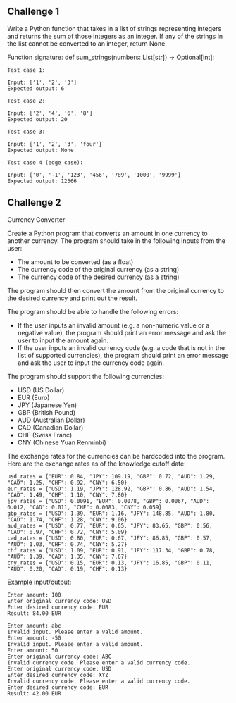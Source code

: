## Challenge 1

Write a Python function that takes in a list of strings representing integers and returns the sum of those integers as an integer. If any of the strings in the list cannot be converted to an integer, return None.

Function signature: def sum_strings(numbers: List[str]) -> Optional[int]:

```
Test case 1:

Input: ['1', '2', '3']
Expected output: 6

Test case 2:

Input: ['2', '4', '6', '8']
Expected output: 20

Test case 3:

Input: ['1', '2', '3', 'four']
Expected output: None

Test case 4 (edge case):

Input: ['0', '-1', '123', '456', '789', '1000', '9999']
Expected output: 12366
```

## Challenge 2

Currency Converter

Create a Python program that converts an amount in one currency to another currency. The program should take in the following inputs from the user:
- The amount to be converted (as a float)
- The currency code of the original currency (as a string)
- The currency code of the desired currency (as a string)

The program should then convert the amount from the original currency to the desired currency and print out the result.

The program should be able to handle the following errors:
- If the user inputs an invalid amount (e.g. a non-numeric value or a negative value), the program should print an error message and ask the user to input the amount again.
- If the user inputs an invalid currency code (e.g. a code that is not in the list of supported currencies), the program should print an error message and ask the user to input the currency code again.

The program should support the following currencies:
- USD (US Dollar)
- EUR (Euro)
- JPY (Japanese Yen)
- GBP (British Pound)
- AUD (Australian Dollar)
- CAD (Canadian Dollar)
- CHF (Swiss Franc)
- CNY (Chinese Yuan Renminbi)

The exchange rates for the currencies can be hardcoded into the program. Here are the exchange rates as of the knowledge cutoff date:

```
usd_rates = {"EUR": 0.84, "JPY": 109.19, "GBP": 0.72, "AUD": 1.29, "CAD": 1.25, "CHF": 0.92, "CNY": 6.50}
eur_rates = {"USD": 1.19, "JPY": 128.92, "GBP": 0.86, "AUD": 1.54, "CAD": 1.49, "CHF": 1.10, "CNY": 7.80}
jpy_rates = {"USD": 0.0091, "EUR": 0.0078, "GBP": 0.0067, "AUD": 0.012, "CAD": 0.011, "CHF": 0.0083, "CNY": 0.059}
gbp_rates = {"USD": 1.39, "EUR": 1.16, "JPY": 148.85, "AUD": 1.80, "CAD": 1.74, "CHF": 1.28, "CNY": 9.06}
aud_rates = {"USD": 0.77, "EUR": 0.65, "JPY": 83.65, "GBP": 0.56, "CAD": 0.97, "CHF": 0.72, "CNY": 5.09}
cad_rates = {"USD": 0.80, "EUR": 0.67, "JPY": 86.85, "GBP": 0.57, "AUD": 1.03, "CHF": 0.74, "CNY": 5.27}
chf_rates = {"USD": 1.09, "EUR": 0.91, "JPY": 117.34, "GBP": 0.78, "AUD": 1.39, "CAD": 1.35, "CNY": 7.67}
cny_rates = {"USD": 0.15, "EUR": 0.13, "JPY": 16.85, "GBP": 0.11, "AUD": 0.20, "CAD": 0.19, "CHF": 0.13}
```

Example input/output:

```
Enter amount: 100
Enter original currency code: USD
Enter desired currency code: EUR
Result: 84.00 EUR
```

```
Enter amount: abc
Invalid input. Please enter a valid amount.
Enter amount: -50
Invalid input. Please enter a valid amount.
Enter amount: 50
Enter original currency code: ABC
Invalid currency code. Please enter a valid currency code.
Enter original currency code: USD
Enter desired currency code: XYZ
Invalid currency code. Please enter a valid currency code.
Enter desired currency code: EUR
Result: 42.00 EUR
```